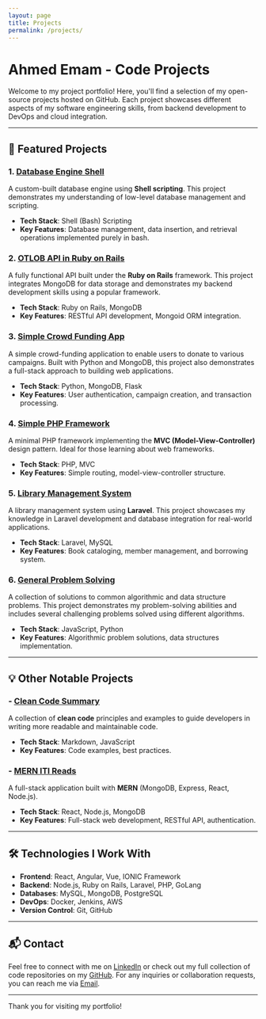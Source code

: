 ```yaml
---
layout: page
title: Projects
permalink: /projects/
---
```


# Ahmed Emam - Code Projects

Welcome to my project portfolio! Here, you'll find a selection of my open-source projects hosted on GitHub. Each project showcases different aspects of my software engineering skills, from backend development to DevOps and cloud integration.

---

## 🌟 Featured Projects

### 1. **[Database Engine Shell](https://github.com/ahmedemam/Database-Engine-Shell)**  
A custom-built database engine using **Shell scripting**. This project demonstrates my understanding of low-level database management and scripting.  
- **Tech Stack**: Shell (Bash) Scripting  
- **Key Features**: Database management, data insertion, and retrieval operations implemented purely in bash.

### 2. **[OTLOB API in Ruby on Rails](https://github.com/ahmedemam/OTLOB_API_RAILS)**  
A fully functional API built under the **Ruby on Rails** framework. This project integrates MongoDB for data storage and demonstrates my backend development skills using a popular framework.  
- **Tech Stack**: Ruby on Rails, MongoDB  
- **Key Features**: RESTful API development, Mongoid ORM integration.

### 3. **[Simple Crowd Funding App](https://github.com/ahmedemam/Simple-Crowd-Funding-App)**  
A simple crowd-funding application to enable users to donate to various campaigns. Built with Python and MongoDB, this project also demonstrates a full-stack approach to building web applications.  
- **Tech Stack**: Python, MongoDB, Flask  
- **Key Features**: User authentication, campaign creation, and transaction processing.

### 4. **[Simple PHP Framework](https://github.com/ahmedemam/Simple-PHP-Framework)**  
A minimal PHP framework implementing the **MVC (Model-View-Controller)** design pattern. Ideal for those learning about web frameworks.  
- **Tech Stack**: PHP, MVC  
- **Key Features**: Simple routing, model-view-controller structure.

### 5. **[Library Management System](https://github.com/ahmedemam/Library-Management-System)**  
A library management system using **Laravel**. This project showcases my knowledge in Laravel development and database integration for real-world applications.  
- **Tech Stack**: Laravel, MySQL  
- **Key Features**: Book cataloging, member management, and borrowing system.

### 6. **[General Problem Solving](https://github.com/ahmedemam/general-problem-solving)**  
A collection of solutions to common algorithmic and data structure problems. This project demonstrates my problem-solving abilities and includes several challenging problems solved using different algorithms.  
- **Tech Stack**: JavaScript, Python  
- **Key Features**: Algorithmic problem solutions, data structures implementation.

---

## 💡 **Other Notable Projects**

### - **[Clean Code Summary](https://github.com/ahmedemam/Clean-Code-Summery)**  
A collection of **clean code** principles and examples to guide developers in writing more readable and maintainable code.  
- **Tech Stack**: Markdown, JavaScript  
- **Key Features**: Code examples, best practices.

### - **[MERN ITI Reads](https://github.com/ahmedemam/MERN_ITI_READS)**  
A full-stack application built with **MERN** (MongoDB, Express, React, Node.js).  
- **Tech Stack**: React, Node.js, MongoDB  
- **Key Features**: Full-stack web development, RESTful API, authentication.

---

## 🛠️ **Technologies I Work With**
- **Frontend**: React, Angular, Vue, IONIC Framework  
- **Backend**: Node.js, Ruby on Rails, Laravel, PHP, GoLang  
- **Databases**: MySQL, MongoDB, PostgreSQL  
- **DevOps**: Docker, Jenkins, AWS  
- **Version Control**: Git, GitHub  

---

## 📬 **Contact**

Feel free to connect with me on [LinkedIn](https://www.linkedin.com/in/ahmedhardworker/) or check out my full collection of code repositories on my [GitHub](https://github.com/ahmedemam). For any inquiries or collaboration requests, you can reach me via [Email](mailto:ahmedabdelazizemam@gmail.com).

---

Thank you for visiting my portfolio!
